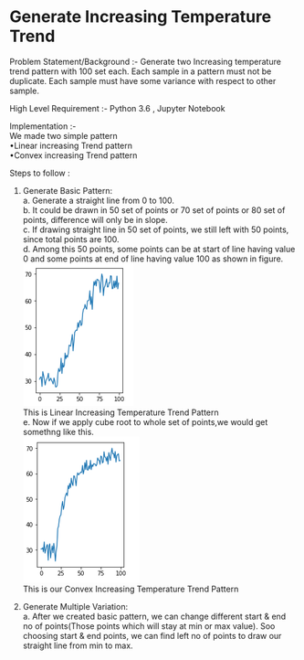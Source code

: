 # Generate Increasing Temperature Trend
Problem Statement/Background :- Generate two Increasing temperature trend pattern with 100 set each. Each sample in a pattern must not be duplicate. Each sample must have some variance with respect to other sample.  

High Level Requirement :- Python 3.6 , Jupyter Notebook  

Implementation :-    
We made two simple pattern  
•Linear increasing Trend pattern  
•Convex increasing Trend pattern  

Steps to follow :  
1. Generate Basic Pattern:  
    a. Generate a straight line from 0 to 100.  
    b. It could be drawn in 50 set of points or 70 set of points or 80 set of points, difference will only be in slope.  
    c. If drawing straight line in 50 set of points, we still left with 50 points, since total points are 100.  
    d. Among this 50 points, some points can be at start of line having value 0 and some points at end of line having          value 100 as shown in figure.  
    <img src='/Dataset/Images/linear_rise.PNG'>  
    This is Linear Increasing Temperature Trend Pattern  
    e. Now if we apply cube root to whole set of points,we would get somethng like this.  
    <img src='/Dataset/Images/convex_rise.PNG'>  
    This is our Convex Increasing Temperature Trend Pattern

2. Generate Multiple Variation:  
    a. After we created basic pattern, we can change different start & end no of points(Those points which will stay at min or max value). Soo choosing start & end points, we can find left no of points to draw our straight line from min to max.  
